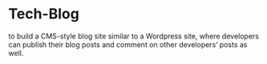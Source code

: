 # Tech-Blog
 to build a CMS-style blog site similar to a Wordpress site, where developers can publish their blog posts and comment on other developers’ posts as well.
